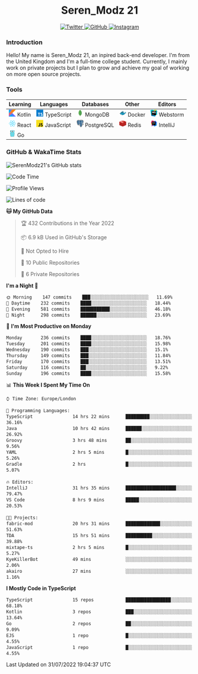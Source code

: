 <div align="center">
  <h1>Seren_Modz 21</h1>
  <a href="https://twitter.com/SerenModz21">
    <img alt="Twitter" src="https://img.shields.io/badge/twitter%20-%231DA1F2.svg?&style=for-the-badge&logo=Twitter&logoColor=white">
  </a>
  <a href="https://github.com/SerenModz21">
    <img alt="GitHub" src="https://img.shields.io/badge/github%20-%23121011.svg?&style=for-the-badge&logo=github&logoColor=white">
  </a>
  <a href="https://www.instagram.com/serenmodz21">
    <img alt="Instagram" src="https://img.shields.io/badge/instagram%20-%23E4405F.svg?&style=for-the-badge&logo=Instagram&logoColor=white">
  </a>
</div>

### Introduction

Hello! My name is Seren_Modz 21, an inpired back-end developer. I'm from the United Kingdom and I'm a full-time college student. Currently, I mainly work on private projects but I plan to grow and achieve my goal of working on more open source projects. 

### Tools

 **Learning**                                        | **Languages**                                               | **Databases**                                               | **Other**                                           | **Editors**                                                  
-----------------------------------------------------|-------------------------------------------------------------|-------------------------------------------------------------|-----------------------------------------------------|--------------------------------------------------------------
 <img width="19px" src="./assets/kotlin.svg"> Kotlin | <img width="19px" src="./assets/typescript.svg"> TypeScript | <img width="19px" src="./assets/mongodb.svg"> MongoDB       | <img width="19px" src="./assets/docker.svg"> Docker | <img width="19px" src="./assets/webstorm.svg"> Webstorm      
 <img width="19px" src="./assets/react.svg"> React   | <img width="19px" src="./assets/javascript.svg"> JavaScript | <img width="19px" src="./assets/postgresql.svg"> PostgreSQL | <img width="19px" src="./assets/redis.svg"> Redis   | <img width="19px" src="./assets/intellij-idea.svg"> IntelliJ
 <img width="19px" src="./assets/go.svg"> Go         |                                                             |                                                             |                                                     |                                                                                                               

### GitHub & WakaTime Stats

![SerenModz21's GitHub stats](https://github-readme-stats.vercel.app/api?username=SerenModz21&show_icons=true&theme=dark)

<!--START_SECTION:waka-->
![Code Time](http://img.shields.io/badge/Code%20Time-1%2C526%20hrs-blue)

![Profile Views](http://img.shields.io/badge/Profile%20Views-26-blue)

![Lines of code](https://img.shields.io/badge/From%20Hello%20World%20I%27ve%20Written-16%20Thousand%20lines%20of%20code-blue)

**🐱 My GitHub Data** 

> 🏆 432 Contributions in the Year 2022
 > 
> 📦 6.9 kB Used in GitHub's Storage 
 > 
> 🚫 Not Opted to Hire
 > 
> 📜 10 Public Repositories 
 > 
> 🔑 6 Private Repositories  
 > 
**I'm a Night 🦉** 

```text
🌞 Morning    147 commits    ███░░░░░░░░░░░░░░░░░░░░░░   11.69% 
🌆 Daytime    232 commits    ████░░░░░░░░░░░░░░░░░░░░░   18.44% 
🌃 Evening    581 commits    ███████████░░░░░░░░░░░░░░   46.18% 
🌙 Night      298 commits    ██████░░░░░░░░░░░░░░░░░░░   23.69%

```
📅 **I'm Most Productive on Monday** 

```text
Monday       236 commits    ████░░░░░░░░░░░░░░░░░░░░░   18.76% 
Tuesday      201 commits    ████░░░░░░░░░░░░░░░░░░░░░   15.98% 
Wednesday    190 commits    ███░░░░░░░░░░░░░░░░░░░░░░   15.1% 
Thursday     149 commits    ███░░░░░░░░░░░░░░░░░░░░░░   11.84% 
Friday       170 commits    ███░░░░░░░░░░░░░░░░░░░░░░   13.51% 
Saturday     116 commits    ██░░░░░░░░░░░░░░░░░░░░░░░   9.22% 
Sunday       196 commits    ████░░░░░░░░░░░░░░░░░░░░░   15.58%

```


📊 **This Week I Spent My Time On** 

```text
⌚︎ Time Zone: Europe/London

💬 Programming Languages: 
TypeScript               14 hrs 22 mins      █████████░░░░░░░░░░░░░░░░   36.16% 
Java                     10 hrs 42 mins      ██████░░░░░░░░░░░░░░░░░░░   26.92% 
Groovy                   3 hrs 48 mins       ██░░░░░░░░░░░░░░░░░░░░░░░   9.56% 
YAML                     2 hrs 5 mins        █░░░░░░░░░░░░░░░░░░░░░░░░   5.26% 
Gradle                   2 hrs               █░░░░░░░░░░░░░░░░░░░░░░░░   5.07%

🔥 Editors: 
IntelliJ                 31 hrs 35 mins      ███████████████████░░░░░░   79.47% 
VS Code                  8 hrs 9 mins        █████░░░░░░░░░░░░░░░░░░░░   20.53%

🐱‍💻 Projects: 
fabric-mod               20 hrs 31 mins      █████████████░░░░░░░░░░░░   51.63% 
TDA                      15 hrs 51 mins      ██████████░░░░░░░░░░░░░░░   39.88% 
mixtape-ts               2 hrs 5 mins        █░░░░░░░░░░░░░░░░░░░░░░░░   5.27% 
KyeKillerBot             49 mins             ░░░░░░░░░░░░░░░░░░░░░░░░░   2.06% 
akairo                   27 mins             ░░░░░░░░░░░░░░░░░░░░░░░░░   1.16%

```

**I Mostly Code in TypeScript** 

```text
TypeScript               15 repos            █████████████████░░░░░░░░   68.18% 
Kotlin                   3 repos             ███░░░░░░░░░░░░░░░░░░░░░░   13.64% 
Go                       2 repos             ██░░░░░░░░░░░░░░░░░░░░░░░   9.09% 
EJS                      1 repo              █░░░░░░░░░░░░░░░░░░░░░░░░   4.55% 
JavaScript               1 repo              █░░░░░░░░░░░░░░░░░░░░░░░░   4.55%

```



 Last Updated on 31/07/2022 19:04:37 UTC
<!--END_SECTION:waka-->
